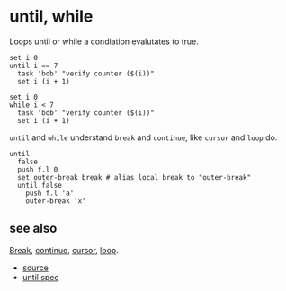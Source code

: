 
# until, while

Loops until or while a condiation evalutates to true.

```
set i 0
until i == 7
  task 'bob' "verify counter ($(i))"
  set i (i + 1)
```

```
set i 0
while i < 7
  task 'bob' "verify counter ($(i))"
  set i (i + 1)
```

`until` and `while` understand `break` and `continue`, like `cursor` and
`loop` do.

```
until
  false
  push f.l 0
  set outer-break break # alias local break to "outer-break"
  until false
    push f.l 'a'
    outer-break 'x'
```

## see also

[Break](break.md), [continue](break.md), [cursor](cursor.md), [loop](loop.md).


* [source](https://github.com/floraison/flor/tree/master/lib/flor/pcore/until.rb)
* [until spec](https://github.com/floraison/flor/tree/master/spec/pcore/until_spec.rb)

